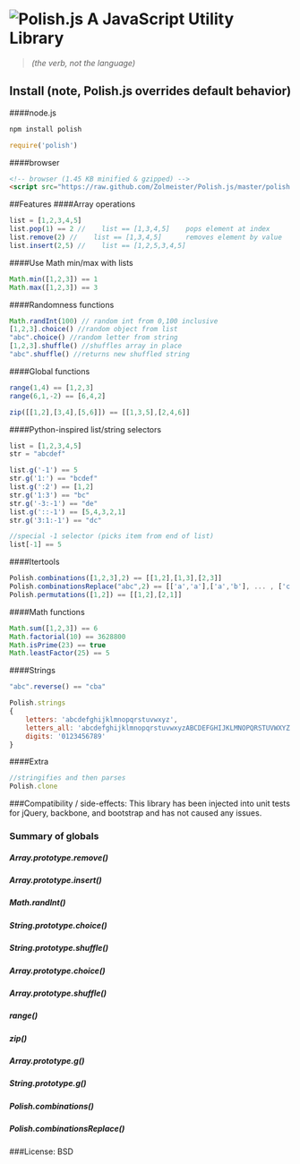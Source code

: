 ![Polish.js](https://raw.github.com/Zolmeister/Polish.js/master/polish-logo.png)
A JavaScript Utility Library
============================

> *(the verb, not the language)*

## Install (note, Polish.js overrides default behavior)
####node.js
````bash
npm install polish
````

````javascript
require('polish')
````

####browser
````html
<!-- browser (1.45 KB minified & gzipped) -->
<script src="https://raw.github.com/Zolmeister/Polish.js/master/polish.min.js"></script>
````

##Features
####Array operations

````javascript
list = [1,2,3,4,5]
list.pop(1) == 2 //    list == [1,3,4,5]    pops element at index
list.remove(2) //    list == [1,3,4,5]      removes element by value
list.insert(2,5) //    list == [1,2,5,3,4,5]
````

####Use Math min/max with lists

````javascript
Math.min([1,2,3]) == 1
Math.max([1,2,3]) == 3
````

####Randomness functions

````javascript
Math.randInt(100) // random int from 0,100 inclusive
[1,2,3].choice() //random object from list
"abc".choice() //random letter from string
[1,2,3].shuffle() //shuffles array in place
"abc".shuffle() //returns new shuffled string
````

####Global functions

````javascript
range(1,4) == [1,2,3]
range(6,1,-2) == [6,4,2]
````

````javascript
zip([[1,2],[3,4],[5,6]]) == [[1,3,5],[2,4,6]]
````

####Python-inspired list/string selectors

````javascript
list = [1,2,3,4,5]
str = "abcdef"

list.g('-1') == 5
str.g('1:') == "bcdef"
list.g(':2') == [1,2]
str.g('1:3') == "bc"
str.g('-3:-1') == "de"
list.g('::-1') == [5,4,3,2,1]
str.g('3:1:-1') == "dc"

//special -1 selector (picks item from end of list)
list[-1] == 5
````

####Itertools

````javascript
Polish.combinations([1,2,3],2) == [[1,2],[1,3],[2,3]]
Polish.combinationsReplace("abc",2) == [['a','a'],['a','b'], ... , ['c','c']]
Polish.permutations([1,2]) == [[1,2],[2,1]]
````

####Math functions
````javascript
Math.sum([1,2,3]) == 6
Math.factorial(10) == 3628800
Math.isPrime(23) == true
Math.leastFactor(25) == 5
````

####Strings
````javascript
"abc".reverse() == "cba"

Polish.strings
{
    letters: 'abcdefghijklmnopqrstuvwxyz',
    letters_all: 'abcdefghijklmnopqrstuvwxyzABCDEFGHIJKLMNOPQRSTUVWXYZ',
    digits: '0123456789'
}
````

####Extra
````javascript
//stringifies and then parses
Polish.clone
````

###Compatibility / side-effects:
This library has been injected into unit tests for jQuery, backbone, and bootstrap and has not caused any issues.

### Summary of globals


##### Array.prototype.remove()
##### Array.prototype.insert()
##### Math.randInt()
##### String.prototype.choice()
##### String.prototype.shuffle()
##### Array.prototype.choice()
##### Array.prototype.shuffle()
##### range()
##### zip()
##### Array.prototype.g()
##### String.prototype.g()
##### Polish.combinations()
##### Polish.combinationsReplace()


###License: BSD
